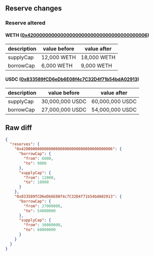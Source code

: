 ## Reserve changes

### Reserve altered

#### WETH ([0x4200000000000000000000000000000000000006](https://basescan.org/address/0x4200000000000000000000000000000000000006))

| description | value before | value after |
| --- | --- | --- |
| supplyCap | 12,000 WETH | 18,000 WETH |
| borrowCap | 6,000 WETH | 9,000 WETH |


#### USDC ([0x833589fCD6eDb6E08f4c7C32D4f71b54bdA02913](https://basescan.org/address/0x833589fCD6eDb6E08f4c7C32D4f71b54bdA02913))

| description | value before | value after |
| --- | --- | --- |
| supplyCap | 30,000,000 USDC | 60,000,000 USDC |
| borrowCap | 27,000,000 USDC | 54,000,000 USDC |


## Raw diff

```json
{
  "reserves": {
    "0x4200000000000000000000000000000000000006": {
      "borrowCap": {
        "from": 6000,
        "to": 9000
      },
      "supplyCap": {
        "from": 12000,
        "to": 18000
      }
    },
    "0x833589fCD6eDb6E08f4c7C32D4f71b54bdA02913": {
      "borrowCap": {
        "from": 27000000,
        "to": 54000000
      },
      "supplyCap": {
        "from": 30000000,
        "to": 60000000
      }
    }
  }
}
```